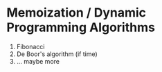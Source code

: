 # Memoization / Dynamic Programming Algorithms

1. Fibonacci
2. De Boor's algorithm (if time)
3. ... maybe more
